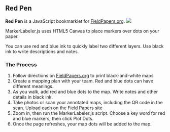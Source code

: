 <h2>Red Pen</h2>
<strong>Red Pen</strong> is a JavaScript bookmarklet for <a href="http://fieldpapers.org">FieldPapers.org</a>.

<img src="http://i.imgur.com/jeiLd.jpg"/>

MarkerLabeler.js uses HTML5 Canvas to place markers over dots on your paper.

You can use red and blue ink to quickly label two different layers. Use black ink to write descriptions and notes.

<h3>The Process</h3>
<ol>
<li>Follow directions on <a href="http://fieldpapers.org">FieldPapers.org</a> to print black-and-white maps</li>
<li>Create a mapping plan with your team. Red and blue dots can have different meanings.</li>
<li>As you walk, add red and blue dots to the map. Write notes and other details in black ink.</li>
<li>Take photos or scan your annotated maps, including the QR code in the scan. Upload each on the Field Papers site</li>
<li>Zoom in, then run the MarkerLabeler.js script. Choose a key word for red and blue markers, then click Plot Dots.</li>
<li>Once the page refreshes, your map dots will be added to the map.</li>
</ol>